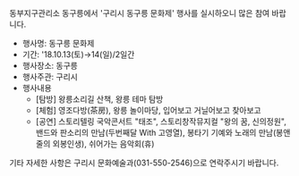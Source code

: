 동부지구관리소 동구릉에서 '구리시 동구릉 문화제' 행사를 실시하오니 많은 참여 바랍니다.

- 행사명: 동구릉 문화제
- 기간: '18.10.13(토)→14(일)/2일간
- 행사장소: 동구릉
- 행사주관: 구리시
- 행사내용
  - [탐방] 왕릉소리길 산책, 왕릉 테마 탐방
  - [체험] 영조다방(茶房), 왕릉 놀이마당, 입어보고 거닐어보고 찾아보고
  - [공연] 스토리텔링 국악콘서트 "태조", 스토리창작뮤지컬 "왕의 꿈, 신의정원", 밴드와 판소리의 만남(두번째달 With 고영열), 봉타기 기예와 노래의 만남(봉앤줄의 외봉인생), 쉬어가는 음악회(휴)

기타 자세한 사항은 구리시 문화예술과(031-550-2546)으로 연락주시기 바랍니다.